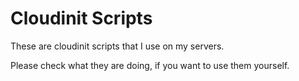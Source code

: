 # Cloudinit Scripts

These are cloudinit scripts that I use on my servers. 

Please check what they are doing, if you want to use them yourself.
